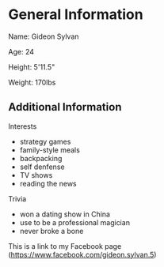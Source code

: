 General Information
===================

Name: Gideon Sylvan

Age: 24 

Height: 5'11.5"

Weight: 170lbs


Additional Information
----------------------

Interests
+ strategy games
+ family-style meals
+ backpacking
+ self denfense
+ TV shows
+ reading the news

Trivia
+ won a dating show in China
+ use to be a professional magician
+ never broke a bone

This is a link to my Facebook page (https://www.facebook.com/gideon.sylvan.5)